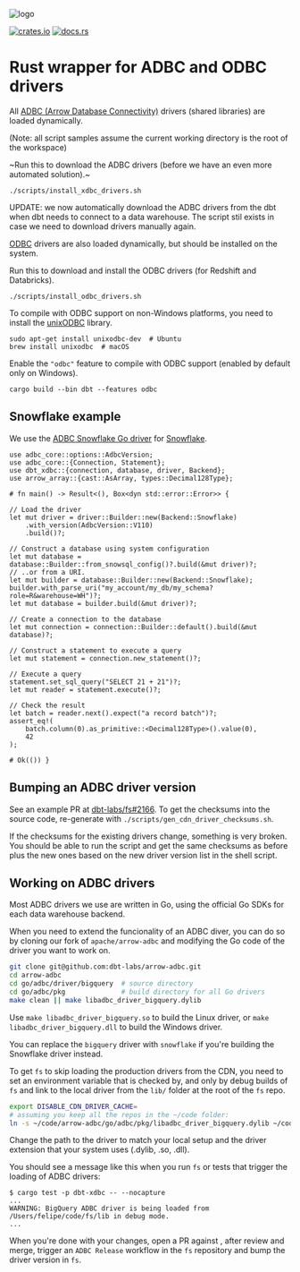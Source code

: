 ![logo](https://raw.githubusercontent.com/apache/arrow/refs/heads/main/docs/source/_static/favicon.ico)

[![crates.io](https://img.shields.io/crates/v/adbc_snowflake.svg)](https://crates.io/crates/adbc_snowflake)
[![docs.rs](https://docs.rs/adbc_snowflake/badge.svg)](https://docs.rs/c)

# Rust wrapper for ADBC and ODBC drivers

All [ADBC (Arrow Database Connectivity)](https://arrow.apache.org/adbc/) drivers
(shared libraries) are loaded dynamically.

(Note: all script samples assume the current working directory is the root of
the workspace)

~Run this to download the ADBC drivers (before we have an even more automated solution).~

```
./scripts/install_xdbc_drivers.sh
```

UPDATE: we now automatically download the ADBC drivers from the dbt when dbt
needs to connect to a data warehouse. The script stil exists in case we need
to download drivers manually again.

[ODBC](https://en.wikipedia.org/wiki/Open_Database_Connectivity) drivers are
also loaded dynamically, but should be installed on the system.

Run this to download and install the ODBC drivers (for Redshift and Databricks).

```
./scripts/install_odbc_drivers.sh
```

To compile with ODBC support on non-Windows platforms, you need to install the
[unixODBC](http://www.unixodbc.org/) library.

```
sudo apt-get install unixodbc-dev  # Ubuntu
brew install unixodbc  # macOS
```

Enable the `"odbc"` feature to compile with ODBC support (enabled by default
only on Windows).

```
cargo build --bin dbt --features odbc
```

## Snowflake example

We use the
[ADBC Snowflake Go driver](https://github.com/apache/arrow-adbc/tree/main/go/adbc/driver/snowflake)
for [Snowflake](https://www.snowflake.com).

```rust,no_run
use adbc_core::options::AdbcVersion;
use adbc_core::{Connection, Statement};
use dbt_xdbc::{connection, database, driver, Backend};
use arrow_array::{cast::AsArray, types::Decimal128Type};

# fn main() -> Result<(), Box<dyn std::error::Error>> {

// Load the driver
let mut driver = driver::Builder::new(Backend::Snowflake)
    .with_version(AdbcVersion::V110)
    .build()?;

// Construct a database using system configuration
let mut database = database::Builder::from_snowsql_config()?.build(&mut driver)?;
// ..or from a URI.
let mut builder = database::Builder::new(Backend::Snowflake);
builder.with_parse_uri("my_account/my_db/my_schema?role=R&warehouse=WH")?;
let mut database = builder.build(&mut driver)?;

// Create a connection to the database
let mut connection = connection::Builder::default().build(&mut database)?;

// Construct a statement to execute a query
let mut statement = connection.new_statement()?;

// Execute a query
statement.set_sql_query("SELECT 21 + 21")?;
let mut reader = statement.execute()?;

// Check the result
let batch = reader.next().expect("a record batch")?;
assert_eq!(
    batch.column(0).as_primitive::<Decimal128Type>().value(0),
    42
);

# Ok(()) }
```

## Bumping an ADBC driver version

See an example PR at [dbt-labs/fs#2166](https://github.com/dbt-labs/fs/pull/2166).
To get the checksums into the source code, re-generate with
`./scripts/gen_cdn_driver_checksums.sh`.

If the checksums for the existing drivers change, something is very broken. You
should be able to run the script and get the same checksums as before plus the
new ones based on the new driver version list in the shell script.

## Working on ADBC drivers

Most ADBC drivers we use are written in Go, using the official Go SDKs for each
data warehouse backend.

When you need to extend the funcionality of an ADBC diver, you can do so by
cloning our fork of `apache/arrow-adbc` and modifying the Go code of the driver
you want to work on.

```bash
git clone git@github.com:dbt-labs/arrow-adbc.git
cd arrow-adbc
cd go/adbc/driver/bigquery  # source directory
cd go/adbc/pkg              # build directory for all Go drivers
make clean || make libadbc_driver_bigquery.dylib
```

Use `make libadbc_driver_bigquery.so` to build the Linux driver, or
`make libadbc_driver_bigquery.dll` to build the Windows driver.

You can replace the `bigquery` driver with `snowflake` if you're building the
Snowflake driver instead.

To get `fs` to skip loading the production drivers from the CDN, you need to set
an environment variable that is checked by, and only by debug builds of `fs` and
link to the local driver from the `lib/` folder at the root of the `fs` repo.

```bash
export DISABLE_CDN_DRIVER_CACHE=
# assuming you keep all the repos in the ~/code folder:
ln -s ~/code/arrow-adbc/go/adbc/pkg/libadbc_driver_bigquery.dylib ~/code/fs/lib/libadbc_driver_bigquery.dylib
```

Change the path to the driver to match your local setup and the driver extension
that your system uses (.dylib, .so, .dll).

You should see a message like this when you run `fs` or tests that trigger the
loading of ADBC drivers:

```
$ cargo test -p dbt-xdbc -- --nocapture
...
WARNING: BigQuery ADBC driver is being loaded from /Users/felipe/code/fs/lib in debug mode.
...
```

When you're done with your changes, open a PR against [](https://github.com/dbt-labs/arrow-adbc),
after review and merge, trigger an `ADBC Release` workflow in the `fs`
repository and bump the driver version in `fs`.
